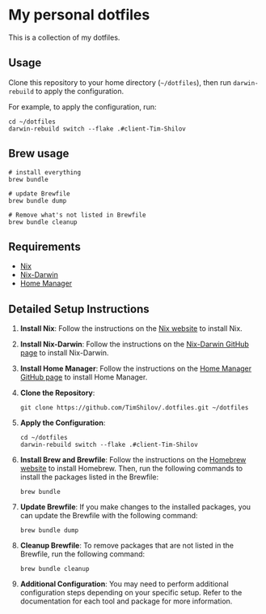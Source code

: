 # My personal dotfiles
This is a collection of my dotfiles.

## Usage

Clone this repository to your home directory (`~/dotfiles`), then run `darwin-rebuild` to apply the configuration.

For example, to apply the configuration, run:

```shell
cd ~/dotfiles
darwin-rebuild switch --flake .#client-Tim-Shilov
```

## Brew usage

```shell
# install everything
brew bundle

# update Brewfile
brew bundle dump

# Remove what's not listed in Brewfile
brew bundle cleanup
```

## Requirements

- [Nix](https://nixos.org/)
- [Nix-Darwin](https://github.com/LnL7/nix-darwin)
- [Home Manager](https://github.com/nix-community/home-manager)

## Detailed Setup Instructions

1. **Install Nix**:
   Follow the instructions on the [Nix website](https://nixos.org/download.html) to install Nix.

2. **Install Nix-Darwin**:
   Follow the instructions on the [Nix-Darwin GitHub page](https://github.com/LnL7/nix-darwin) to install Nix-Darwin.

3. **Install Home Manager**:
   Follow the instructions on the [Home Manager GitHub page](https://github.com/nix-community/home-manager) to install Home Manager.

4. **Clone the Repository**:
   ```shell
   git clone https://github.com/TimShilov/.dotfiles.git ~/dotfiles
   ```

5. **Apply the Configuration**:
   ```shell
   cd ~/dotfiles
   darwin-rebuild switch --flake .#client-Tim-Shilov
   ```

6. **Install Brew and Brewfile**:
   Follow the instructions on the [Homebrew website](https://brew.sh/) to install Homebrew. Then, run the following commands to install the packages listed in the Brewfile:
   ```shell
   brew bundle
   ```

7. **Update Brewfile**:
   If you make changes to the installed packages, you can update the Brewfile with the following command:
   ```shell
   brew bundle dump
   ```

8. **Cleanup Brewfile**:
   To remove packages that are not listed in the Brewfile, run the following command:
   ```shell
   brew bundle cleanup
   ```

9. **Additional Configuration**:
   You may need to perform additional configuration steps depending on your specific setup. Refer to the documentation for each tool and package for more information.
